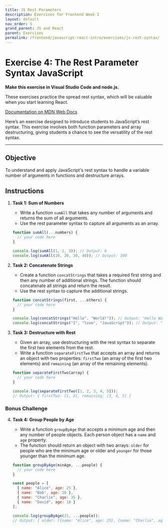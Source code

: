 ```yaml
---
title: JS Rest Parameters
description: Exercises for Frontend Week I
layout: default
nav_order: 5
grand_parent: JS and React
parent: Exercises
permalink: /frontend/javascript-react-intro/exercises/js-rest-syntax/
---
```


# Exercise 4: The Rest Parameter Syntax JavaScript

**Make this exercise in Visual Studio Code and node.js.**

These exercises practice the spread rest syntax, which will be valuable when you start learning React.

[Documentation on MDN Web Docs](https://developer.mozilla.org/en-US/docs/Web/JavaScript/Reference/Functions/rest_parameters)

Here’s an exercise designed to introduce students to JavaScript’s rest syntax. This exercise involves both function parameters and array destructuring, giving students a chance to see the versatility of the rest syntax.

---

## Objective

To understand and apply JavaScript's rest syntax to handle a variable number of arguments in functions and destructure arrays.

## Instructions

1. **Task 1: Sum of Numbers**

   - Write a function `sumAll` that takes any number of arguments and returns the sum of all arguments.
   - Use the rest parameter syntax to capture all arguments as an array.

   ```javascript
   function sumAll(...numbers) {
     // your code here
   }
   
   console.log(sumAll(1, 2, 3)); // Output: 6
   console.log(sumAll(10, 20, 30, 40)); // Output: 100
   ```

2. **Task 2: Concatenate Strings**

   - Create a function `concatStrings` that takes a required first string and then any number of additional strings. The function should concatenate all strings and return the result.
   - Use the rest syntax to capture the additional strings.

   ```javascript
   function concatStrings(first, ...others) {
     // your code here
   }
   
   console.log(concatStrings("Hello", "World!")); // Output: "Hello World!"
   console.log(concatStrings("I", "love", "JavaScript")); // Output: "I love JavaScript"
   ```

3. **Task 3: Destructure with Rest**

   - Given an array, use destructuring with the rest syntax to separate the first two elements from the rest.
   - Write a function `separateFirstTwo` that accepts an array and returns an object with two properties: `firstTwo` (an array of the first two elements) and `remaining` (an array of the remaining elements).

   ```javascript
   function separateFirstTwo(array) {
     // your code here
   }
   
   console.log(separateFirstTwo([1, 2, 3, 4, 5]));
   // Output: { firstTwo: [1, 2], remaining: [3, 4, 5] }
   ```

### Bonus Challenge

4. **Task 4: Group People by Age**

   - Write a function `groupByAge` that accepts a minimum age and then any number of people objects. Each person object has a `name` and `age` property.
   - The function should return an object with two arrays: `older` for people who are the minimum age or older and `younger` for those younger than the minimum age.

   ```javascript
   function groupByAge(minAge, ...people) {
     // your code here
   }
   
   const people = [
     { name: "Alice", age: 25 },
     { name: "Bob", age: 20 },
     { name: "Charlie", age: 35 },
     { name: "David", age: 18 }
   ];
   
   console.log(groupByAge(21, ...people));
   // Output: { older: [{name: "Alice", age: 25}, {name: "Charlie", age: 35}], younger: [{name: "Bob", age: 20}, {name: "David", age: 18}] }
   ```
